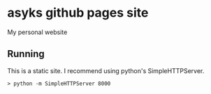 # asyks github pages site

My personal website

## Running

This is a static site. I recommend using python's SimpleHTTPServer.

```
> python -m SimpleHTTPServer 8000
```
